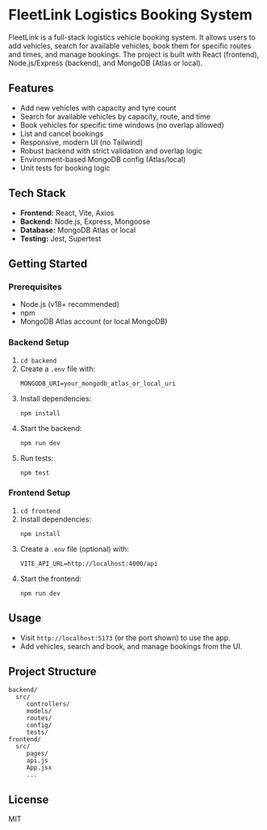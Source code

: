 
# FleetLink Logistics Booking System

FleetLink is a full-stack logistics vehicle booking system. It allows users to add vehicles, search for available vehicles, book them for specific routes and times, and manage bookings. The project is built with React (frontend), Node.js/Express (backend), and MongoDB (Atlas or local).

## Features
- Add new vehicles with capacity and tyre count
- Search for available vehicles by capacity, route, and time
- Book vehicles for specific time windows (no overlap allowed)
- List and cancel bookings
- Responsive, modern UI (no Tailwind)
- Robust backend with strict validation and overlap logic
- Environment-based MongoDB config (Atlas/local)
- Unit tests for booking logic

## Tech Stack
- **Frontend:** React, Vite, Axios
- **Backend:** Node.js, Express, Mongoose
- **Database:** MongoDB Atlas or local
- **Testing:** Jest, Supertest

## Getting Started

### Prerequisites
- Node.js (v18+ recommended)
- npm
- MongoDB Atlas account (or local MongoDB)

### Backend Setup
1. `cd backend`
2. Create a `.env` file with:
	```
	MONGODB_URI=your_mongodb_atlas_or_local_uri
	```
3. Install dependencies:
	```
	npm install
	```
4. Start the backend:
	```
	npm run dev
	```
5. Run tests:
	```
	npm test
	```

### Frontend Setup
1. `cd frontend`
2. Install dependencies:
	```
	npm install
	```
3. Create a `.env` file (optional) with:
	```
	VITE_API_URL=http://localhost:4000/api
	```
4. Start the frontend:
	```
	npm run dev
	```

## Usage
- Visit `http://localhost:5173` (or the port shown) to use the app.
- Add vehicles, search and book, and manage bookings from the UI.

## Project Structure
```
backend/
  src/
	 controllers/
	 models/
	 routes/
	 config/
	 tests/
frontend/
  src/
	 pages/
	 api.js
	 App.jsx
	 ...
```

## License
MIT
